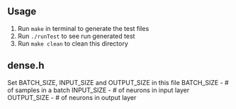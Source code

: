 ## Usage
1. Run `make` in terminal to generate the test files
2. Run `./runTest` to see run generated test
3. Run `make clean` to clean this directory

## dense.h
Set BATCH_SIZE, INPUT_SIZE and OUTPUT_SIZE in this file
BATCH_SIZE      - # of samples in a batch
INPUT_SIZE      - # of neurons in input layer
OUTPUT_SIZE     - # of neurons in output layer
